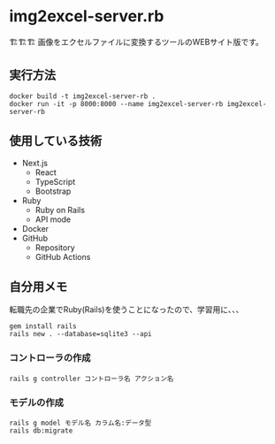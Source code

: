 # img2excel-server.rb

🏗️🏗️🏗️ 画像をエクセルファイルに変換するツールのWEBサイト版です。  

## 実行方法

```shell
docker build -t img2excel-server-rb .
docker run -it -p 8000:8000 --name img2excel-server-rb img2excel-server-rb
```

## 使用している技術

- Next.js
  - React
  - TypeScript
  - Bootstrap
- Ruby
  - Ruby on Rails
  - API mode
- Docker
- GitHub
  - Repository
  - GitHub Actions

## 自分用メモ

転職先の企業でRuby(Rails)を使うことになったので、学習用に、、、  

```shell
gem install rails
rails new . --database=sqlite3 --api
```

### コントローラの作成

```shell
rails g controller コントローラ名 アクション名
```

### モデルの作成

```shell
rails g model モデル名 カラム名:データ型
rails db:migrate
```
